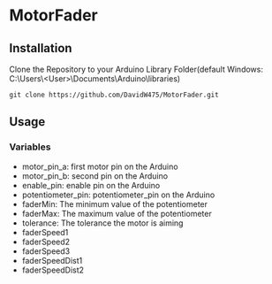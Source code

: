 # MotorFader
## Installation
Clone the Repository to your Arduino Library Folder(default Windows: C:\Users\\\<User>\Documents\Arduino\libraries)
```
git clone https://github.com/DavidW475/MotorFader.git
```
## Usage
### Variables
* motor_pin_a: first motor pin on the Arduino
* motor_pin_b: second pin on the Arduino
* enable_pin: enable pin on the Arduino
* potentiometer_pin: potentiometer_pin on the Arduino
* faderMin: The minimum value of the potentiometer
* faderMax: The maximum value of the potentiometer
* tolerance: The tolerance the motor is aiming
* faderSpeed1
* faderSpeed2
* faderSpeed3
* faderSpeedDist1
* faderSpeedDist2